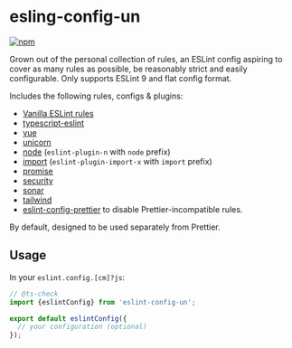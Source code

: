 # esling-config-un

[![npm](https://img.shields.io/npm/v/esling-config-un)](https://www.npmjs.com/package/esling-config-un)

Grown out of the personal collection of rules, an ESLint config aspiring to cover as many rules as possible, be reasonably strict and easily configurable. Only supports ESLint 9 and flat config format.

Includes the following rules, configs & plugins:
- [Vanilla ESLint rules](https://eslint.org/docs/latest/rules/)
- [typescript-eslint](https://typescript-eslint.io/rules/)
- [vue](https://eslint.vuejs.org/rules/)
- [unicorn](https://www.npmjs.com/package/eslint-plugin-unicorn)
- [node](https://www.npmjs.com/package/eslint-plugin-n) (`eslint-plugin-n` with `node` prefix)
- [import](https://www.npmjs.com/package/eslint-plugin-import-x) (`eslint-plugin-import-x` with `import` prefix)
- [promise](https://www.npmjs.com/package/eslint-plugin-promise)
- [security](https://www.npmjs.com/package/eslint-plugin-security)
- [sonar](https://www.npmjs.com/package/eslint-plugin-sonarjs)
- [tailwind](https://www.npmjs.com/package/eslint-plugin-tailwindcss)
- [eslint-config-prettier](https://www.npmjs.com/package/eslint-config-prettier) to disable Prettier-incompatible rules.

By default, designed to be used separately from Prettier.

## Usage

In your `eslint.config.[cm]?js`:

```js
// @ts-check
import {eslintConfig} from 'eslint-config-un';

export default eslintConfig({
  // your configuration (optional)
});
```